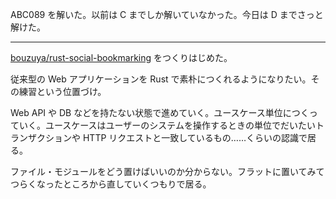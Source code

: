 ABC089 を解いた。以前は C までしか解いていなかった。今日は D までさっと解けた。

---

[bouzuya/rust-social-bookmarking][] をつくりはじめた。

従来型の Web アプリケーションを Rust で素朴につくれるようになりたい。その練習という位置づけ。

Web API や DB などを持たない状態で進めていく。ユースケース単位につくっていく。ユースケースはユーザーのシステムを操作するときの単位でだいたいトランザクションや HTTP リクエストと一致しているもの……くらいの認識で居る。

ファイル・モジュールをどう置けばいいのか分からない。フラットに置いてみてつらくなったところから直していくつもりで居る。

[bouzuya/rust-social-bookmarking]: https://github.com/bouzuya/rust-social-bookmarking
